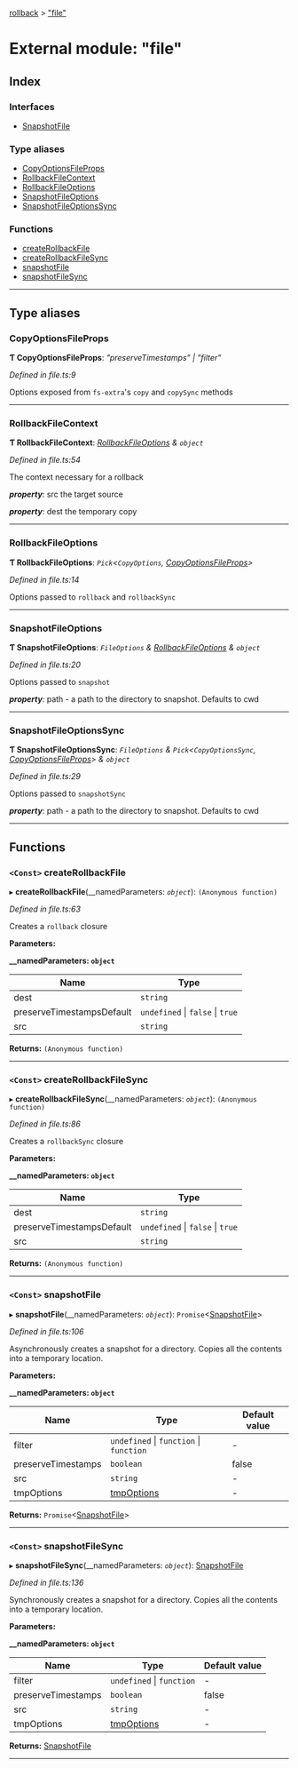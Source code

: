 [rollback](../README.md) > ["file"](../modules/_file_.md)

# External module: "file"

## Index

### Interfaces

* [SnapshotFile](../interfaces/_file_.snapshotfile.md)

### Type aliases

* [CopyOptionsFileProps](_file_.md#copyoptionsfileprops)
* [RollbackFileContext](_file_.md#rollbackfilecontext)
* [RollbackFileOptions](_file_.md#rollbackfileoptions)
* [SnapshotFileOptions](_file_.md#snapshotfileoptions)
* [SnapshotFileOptionsSync](_file_.md#snapshotfileoptionssync)

### Functions

* [createRollbackFile](_file_.md#createrollbackfile)
* [createRollbackFileSync](_file_.md#createrollbackfilesync)
* [snapshotFile](_file_.md#snapshotfile-1)
* [snapshotFileSync](_file_.md#snapshotfilesync)

---

## Type aliases

<a id="copyoptionsfileprops"></a>

###  CopyOptionsFileProps

**Ƭ CopyOptionsFileProps**: *"preserveTimestamps" \| "filter"*

*Defined in file.ts:9*

Options exposed from `fs-extra`'s `copy` and `copySync` methods

___
<a id="rollbackfilecontext"></a>

###  RollbackFileContext

**Ƭ RollbackFileContext**: *[RollbackFileOptions](_file_.md#rollbackfileoptions) & `object`*

*Defined in file.ts:54*

The context necessary for a rollback

*__property__*: src the target source

*__property__*: dest the temporary copy

___
<a id="rollbackfileoptions"></a>

###  RollbackFileOptions

**Ƭ RollbackFileOptions**: *`Pick`<`CopyOptions`, [CopyOptionsFileProps](_file_.md#copyoptionsfileprops)>*

*Defined in file.ts:14*

Options passed to `rollback` and `rollbackSync`

___
<a id="snapshotfileoptions"></a>

###  SnapshotFileOptions

**Ƭ SnapshotFileOptions**: *`FileOptions` & [RollbackFileOptions](_file_.md#rollbackfileoptions) & `object`*

*Defined in file.ts:20*

Options passed to `snapshot`

*__property__*: path - a path to the directory to snapshot. Defaults to cwd

___
<a id="snapshotfileoptionssync"></a>

###  SnapshotFileOptionsSync

**Ƭ SnapshotFileOptionsSync**: *`FileOptions` & `Pick`<`CopyOptionsSync`, [CopyOptionsFileProps](_file_.md#copyoptionsfileprops)> & `object`*

*Defined in file.ts:29*

Options passed to `snapshotSync`

*__property__*: path - a path to the directory to snapshot. Defaults to cwd

___

## Functions

<a id="createrollbackfile"></a>

### `<Const>` createRollbackFile

▸ **createRollbackFile**(__namedParameters: *`object`*): `(Anonymous function)`

*Defined in file.ts:63*

Creates a `rollback` closure

**Parameters:**

**__namedParameters: `object`**

| Name | Type |
| ------ | ------ |
| dest | `string` |
| preserveTimestampsDefault | `undefined` \| `false` \| `true` |
| src | `string` |

**Returns:** `(Anonymous function)`

___
<a id="createrollbackfilesync"></a>

### `<Const>` createRollbackFileSync

▸ **createRollbackFileSync**(__namedParameters: *`object`*): `(Anonymous function)`

*Defined in file.ts:86*

Creates a `rollbackSync` closure

**Parameters:**

**__namedParameters: `object`**

| Name | Type |
| ------ | ------ |
| dest | `string` |
| preserveTimestampsDefault | `undefined` \| `false` \| `true` |
| src | `string` |

**Returns:** `(Anonymous function)`

___
<a id="snapshotfile-1"></a>

### `<Const>` snapshotFile

▸ **snapshotFile**(__namedParameters: *`object`*): `Promise`<[SnapshotFile](../interfaces/_file_.snapshotfile.md)>

*Defined in file.ts:106*

Asynchronously creates a snapshot for a directory. Copies all the contents into a temporary location.

**Parameters:**

**__namedParameters: `object`**

| Name | Type | Default value |
| ------ | ------ | ------ |
| filter | `undefined` \| `function` \| `function` | - |
| preserveTimestamps | `boolean` | false |
| src | `string` | - |
| tmpOptions | [tmpOptions]() | - |

**Returns:** `Promise`<[SnapshotFile](../interfaces/_file_.snapshotfile.md)>

___
<a id="snapshotfilesync"></a>

### `<Const>` snapshotFileSync

▸ **snapshotFileSync**(__namedParameters: *`object`*): [SnapshotFile](../interfaces/_file_.snapshotfile.md)

*Defined in file.ts:136*

Synchronously creates a snapshot for a directory. Copies all the contents into a temporary location.

**Parameters:**

**__namedParameters: `object`**

| Name | Type | Default value |
| ------ | ------ | ------ |
| filter | `undefined` \| `function` | - |
| preserveTimestamps | `boolean` | false |
| src | `string` | - |
| tmpOptions | [tmpOptions]() | - |

**Returns:** [SnapshotFile](../interfaces/_file_.snapshotfile.md)

___

